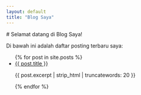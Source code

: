 ```yaml
---
layout: default
title: "Blog Saya"
---
```

<link rel="stylesheet" href="/custom.css">
# Selamat datang di Blog Saya!

Di bawah ini adalah daftar posting terbaru saya:

<ul>
  {% for post in site.posts %}
    <li>
      <a href="{{ post.url | relative_url }}">{{ post.title }}</a>
      <p>{{ post.excerpt | strip_html | truncatewords: 20 }}</p>
    </li>
  {% endfor %}
</ul>
